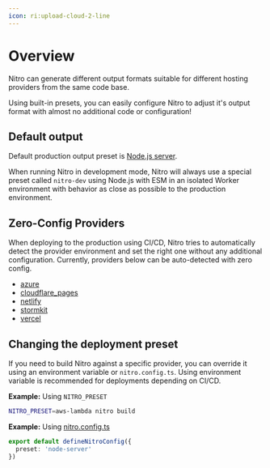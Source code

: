 ```yaml
---
icon: ri:upload-cloud-2-line
---
```


# Overview

Nitro can generate different output formats suitable for different hosting providers from the same code base.

Using built-in presets, you can easily configure Nitro to adjust it's output format with almost no additional code or configuration!

## Default output

Default production output preset is [Node.js server](/deploy/node).

When running Nitro in development mode, Nitro will always use a special preset called `nitro-dev` using Node.js with ESM in an isolated Worker environment with behavior as close as possible to the production environment.


## Zero-Config Providers

When deploying to the production using CI/CD, Nitro tries to automatically detect the provider environment and set the right one without any additional configuration. Currently, providers below can be auto-detected with zero config.

- [azure](/deploy/providers/azure)
- [cloudflare_pages](/deploy/providers/cloudflare#cloudflare-pages)
- [netlify](/deploy/providers/netlify)
- [stormkit](/deploy/providers/stormkit)
- [vercel](/deploy/providers/vercel)


## Changing the deployment preset

If you need to build Nitro against a specific provider, you can override it using an environment variable or `nitro.config.ts`. Using environment variable is recommended for deployments depending on CI/CD.

**Example:** Using `NITRO_PRESET`
```bash
NITRO_PRESET=aws-lambda nitro build
```

**Example:** Using [nitro.config.ts](/guide/configuration)

```ts
export default defineNitroConfig({
  preset: 'node-server'
})
```
